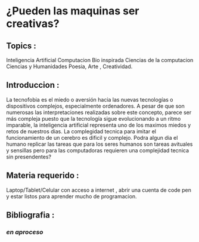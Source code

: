 # **¿Pueden las maquinas ser creativas?**
## Topics :
Inteligencia Artificial
Computacion Bio inspirada
Ciencias de la computacion
Ciencias y Humanidades
Poesia, Arte , Creatividad.

## Introduccion :

La tecnofobia es el miedo o aversión hacia las nuevas tecnologías o dispositivos complejos, 
especialmente ordenadores. A pesar de que son numerosas las interpretaciones realizadas sobre 
este concepto, parece ser más compleja puesto que la tecnología sigue evolucionando a un ritmo imparable,
la inteligencia artificial representa uno de los maximos miedos y retos de nuestros dias. La complegidad tecnica
para imitar el funcionamiento de un cerebro es dificil y complejo. Podra algun dia el humano replicar las tareas 
que para los seres humanos son tareas avituales y sensillas pero para las computadoras requieren una complejidad tecnica sin presendentes?

## Materia requerido :
Laptop/Tablet/Celular con acceso a internet , abrir una cuenta de code pen y estar listos para aprender mucho de programacion.

## Bibliografia :
### __*en aproceso*__
